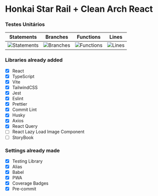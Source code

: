 # Honkai Star Rail + Clean Arch React

### Testes Unitários

|                                        Statements                                        |                                     Branches                                      |                                       Functions                                        |                                     Lines                                      |
| :--------------------------------------------------------------------------------------: | :-------------------------------------------------------------------------------: | :------------------------------------------------------------------------------------: | :----------------------------------------------------------------------------: |
| ![Statements](https://img.shields.io/badge/statements-100%25-brightgreen.svg?style=flat) | ![Branches](https://img.shields.io/badge/branches-100%25-brightgreen.svg?style=flat) | ![Functions](https://img.shields.io/badge/functions-100%25-brightgreen.svg?style=flat) | ![Lines](https://img.shields.io/badge/lines-100%25-brightgreen.svg?style=flat) |

### Libraries already added

- [x] React
- [x] TypeScript
- [x] Vite
- [x] TailwindCSS
- [x] Jest
- [x] Eslint
- [x] Prettier
- [x] Commit Lint
- [x] Husky
- [x] Axios
- [x] React Query
- [ ] React Lazy Load Image Component
- [ ] StoryBook

### Settings already made

- [x] Testing Library
- [x] Alias
- [x] Babel
- [x] PWA
- [x] Coverage Badges
- [x] Pre-commit
